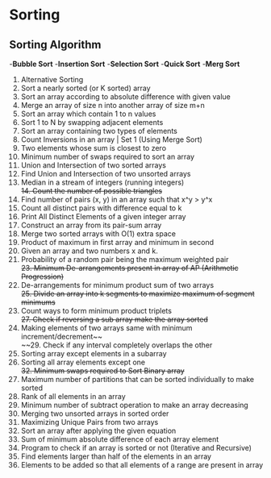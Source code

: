 # Sorting

## Sorting Algorithm
-**Bubble Sort**
-**Insertion Sort**
-**Selection Sort**
-**Quick Sort**
-**Merg Sort**

1. Alternative Sorting
2. Sort a nearly sorted (or K sorted) array
3. Sort an array according to absolute difference with given value
4. Merge an array of size n into another array of size m+n
5. Sort an array which contain 1 to n values
6. Sort 1 to N by swapping adjacent elements
7. Sort an array containing two types of elements
8. Count Inversions in an array | Set 1 (Using Merge Sort)
9. Two elements whose sum is closest to zero
10. Minimum number of swaps required to sort an array
11. Union and Intersection of two sorted arrays
12. Find Union and Intersection of two unsorted arrays
13. Median in a stream of integers (running integers)<br/>~~14. Count the number of possible triangles~~<br/>
15. Find number of pairs (x, y) in an array such that x^y > y^x
16. Count all distinct pairs with difference equal to k
17. Print All Distinct Elements of a given integer array
18. Construct an array from its pair-sum array
19. Merge two sorted arrays with O(1) extra space
20. Product of maximum in first array and minimum in second
21. Given an array and two numbers x and k.
22. Probability of a random pair being the maximum weighted pair<br/>~~23. Minimum De-arrangements present in array of AP (Arithmetic Progression)~~<br/>
24. De-arrangements for minimum product sum of two arrays<br/>
~~25. Divide an array into k segments to maximize maximum of segment minimums~~<br/>
26. Count ways to form minimum product triplets<br/>
~~27. Check if reversing a sub array make the array sorted~~<br/>
28. Making elements of two arrays same with minimum increment/decrement~~<br/>
~~29. Check if any interval completely overlaps the other
30. Sorting array except elements in a subarray
31. Sorting all array elements except one<br/>
~~32. Minimum swaps required to Sort Binary array~~<br/>
33. Maximum number of partitions that can be sorted individually to make sorted
34. Rank of all elements in an array
35. Minimum number of subtract operation to make an array decreasing
36. Merging two unsorted arrays in sorted order
37. Maximizing Unique Pairs from two arrays
38. Sort an array after applying the given equation
39. Sum of minimum absolute difference of each array element
40. Program to check if an array is sorted or not (Iterative and Recursive)
41. Find elements larger than half of the elements in an array
42. Elements to be added so that all elements of a range are present in array